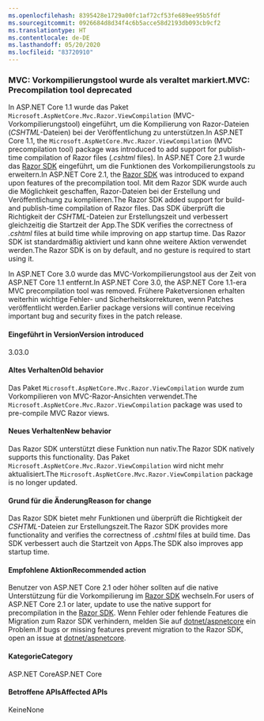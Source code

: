 ```yaml
---
ms.openlocfilehash: 8395428e1729a00fc1af72cf53fe689ee95b5fdf
ms.sourcegitcommit: 0926684d8d34f4c6b5acce58d2193db093cb9cf2
ms.translationtype: HT
ms.contentlocale: de-DE
ms.lasthandoff: 05/20/2020
ms.locfileid: "83720910"
---
```

### <a name="mvc-precompilation-tool-deprecated"></a><span data-ttu-id="07c1c-101">MVC: Vorkompilierungstool wurde als veraltet markiert.</span><span class="sxs-lookup"><span data-stu-id="07c1c-101">MVC: Precompilation tool deprecated</span></span>

<span data-ttu-id="07c1c-102">In ASP.NET Core 1.1 wurde das Paket `Microsoft.AspNetCore.Mvc.Razor.ViewCompilation` (MVC-Vorkompilierungstool) eingeführt, um die Kompilierung von Razor-Dateien (*CSHTML*-Dateien) bei der Veröffentlichung zu unterstützen.</span><span class="sxs-lookup"><span data-stu-id="07c1c-102">In ASP.NET Core 1.1, the `Microsoft.AspNetCore.Mvc.Razor.ViewCompilation` (MVC precompilation tool) package was introduced to add support for publish-time compilation of Razor files (*.cshtml* files).</span></span> <span data-ttu-id="07c1c-103">In ASP.NET Core 2.1 wurde das [Razor SDK](/aspnet/core/razor-pages/sdk?view=aspnetcore-2.1) eingeführt, um die Funktionen des Vorkompilierungstools zu erweitern.</span><span class="sxs-lookup"><span data-stu-id="07c1c-103">In ASP.NET Core 2.1, the [Razor SDK](/aspnet/core/razor-pages/sdk?view=aspnetcore-2.1) was introduced to expand upon features of the precompilation tool.</span></span> <span data-ttu-id="07c1c-104">Mit dem Razor SDK wurde auch die Möglichkeit geschaffen, Razor-Dateien bei der Erstellung und Veröffentlichung zu kompilieren.</span><span class="sxs-lookup"><span data-stu-id="07c1c-104">The Razor SDK added support for build- and publish-time compilation of Razor files.</span></span> <span data-ttu-id="07c1c-105">Das SDK überprüft die Richtigkeit der *CSHTML*-Dateien zur Erstellungszeit und verbessert gleichzeitig die Startzeit der App.</span><span class="sxs-lookup"><span data-stu-id="07c1c-105">The SDK verifies the correctness of *.cshtml* files at build time while improving on app startup time.</span></span> <span data-ttu-id="07c1c-106">Das Razor SDK ist standardmäßig aktiviert und kann ohne weitere Aktion verwendet werden.</span><span class="sxs-lookup"><span data-stu-id="07c1c-106">The Razor SDK is on by default, and no gesture is required to start using it.</span></span>

<span data-ttu-id="07c1c-107">In ASP.NET Core 3.0 wurde das MVC-Vorkompilierungstool aus der Zeit von ASP.NET Core 1.1 entfernt.</span><span class="sxs-lookup"><span data-stu-id="07c1c-107">In ASP.NET Core 3.0, the ASP.NET Core 1.1-era MVC precompilation tool was removed.</span></span> <span data-ttu-id="07c1c-108">Frühere Paketversionen erhalten weiterhin wichtige Fehler- und Sicherheitskorrekturen, wenn Patches veröffentlicht werden.</span><span class="sxs-lookup"><span data-stu-id="07c1c-108">Earlier package versions will continue receiving important bug and security fixes in the patch release.</span></span>

#### <a name="version-introduced"></a><span data-ttu-id="07c1c-109">Eingeführt in Version</span><span class="sxs-lookup"><span data-stu-id="07c1c-109">Version introduced</span></span>

<span data-ttu-id="07c1c-110">3.0</span><span class="sxs-lookup"><span data-stu-id="07c1c-110">3.0</span></span>

#### <a name="old-behavior"></a><span data-ttu-id="07c1c-111">Altes Verhalten</span><span class="sxs-lookup"><span data-stu-id="07c1c-111">Old behavior</span></span>

<span data-ttu-id="07c1c-112">Das Paket `Microsoft.AspNetCore.Mvc.Razor.ViewCompilation` wurde zum Vorkompilieren von MVC-Razor-Ansichten verwendet.</span><span class="sxs-lookup"><span data-stu-id="07c1c-112">The `Microsoft.AspNetCore.Mvc.Razor.ViewCompilation` package was used to pre-compile MVC Razor views.</span></span>

#### <a name="new-behavior"></a><span data-ttu-id="07c1c-113">Neues Verhalten</span><span class="sxs-lookup"><span data-stu-id="07c1c-113">New behavior</span></span>

<span data-ttu-id="07c1c-114">Das Razor SDK unterstützt diese Funktion nun nativ.</span><span class="sxs-lookup"><span data-stu-id="07c1c-114">The Razor SDK natively supports this functionality.</span></span> <span data-ttu-id="07c1c-115">Das Paket `Microsoft.AspNetCore.Mvc.Razor.ViewCompilation` wird nicht mehr aktualisiert.</span><span class="sxs-lookup"><span data-stu-id="07c1c-115">The `Microsoft.AspNetCore.Mvc.Razor.ViewCompilation` package is no longer updated.</span></span>

#### <a name="reason-for-change"></a><span data-ttu-id="07c1c-116">Grund für die Änderung</span><span class="sxs-lookup"><span data-stu-id="07c1c-116">Reason for change</span></span>

<span data-ttu-id="07c1c-117">Das Razor SDK bietet mehr Funktionen und überprüft die Richtigkeit der *CSHTML*-Dateien zur Erstellungszeit.</span><span class="sxs-lookup"><span data-stu-id="07c1c-117">The Razor SDK provides more functionality and verifies the correctness of *.cshtml* files at build time.</span></span> <span data-ttu-id="07c1c-118">Das SDK verbessert auch die Startzeit von Apps.</span><span class="sxs-lookup"><span data-stu-id="07c1c-118">The SDK also improves app startup time.</span></span>

#### <a name="recommended-action"></a><span data-ttu-id="07c1c-119">Empfohlene Aktion</span><span class="sxs-lookup"><span data-stu-id="07c1c-119">Recommended action</span></span>

<span data-ttu-id="07c1c-120">Benutzer von ASP.NET Core 2.1 oder höher sollten auf die native Unterstützung für die Vorkompilierung im [Razor SDK](/aspnet/core/razor-pages/sdk?view=aspnetcore-3.0) wechseln.</span><span class="sxs-lookup"><span data-stu-id="07c1c-120">For users of ASP.NET Core 2.1 or later, update to use the native support for precompilation in the [Razor SDK](/aspnet/core/razor-pages/sdk?view=aspnetcore-3.0).</span></span> <span data-ttu-id="07c1c-121">Wenn Fehler oder fehlende Features die Migration zum Razor SDK verhindern, melden Sie auf [dotnet/aspnetcore](https://github.com/dotnet/aspnetcore/issues) ein Problem.</span><span class="sxs-lookup"><span data-stu-id="07c1c-121">If bugs or missing features prevent migration to the Razor SDK, open an issue at [dotnet/aspnetcore](https://github.com/dotnet/aspnetcore/issues).</span></span>

#### <a name="category"></a><span data-ttu-id="07c1c-122">Kategorie</span><span class="sxs-lookup"><span data-stu-id="07c1c-122">Category</span></span>

<span data-ttu-id="07c1c-123">ASP.NET Core</span><span class="sxs-lookup"><span data-stu-id="07c1c-123">ASP.NET Core</span></span>

#### <a name="affected-apis"></a><span data-ttu-id="07c1c-124">Betroffene APIs</span><span class="sxs-lookup"><span data-stu-id="07c1c-124">Affected APIs</span></span>

<span data-ttu-id="07c1c-125">Keine</span><span class="sxs-lookup"><span data-stu-id="07c1c-125">None</span></span>

<!-- 

#### Affected APIs

Not detectable via API analysis

-->
